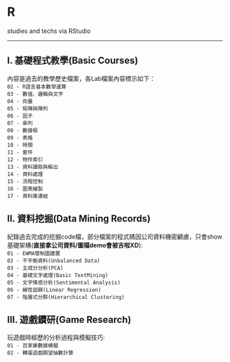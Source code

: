 # R
studies and techs via RStudio
****
## I. 基礎程式教學(Basic Courses)  
內容是過去的教學歷史檔案，各Lab檔案內容標示如下：  
`02 - R語言基本數學運算`  
`03 - 數值、邏輯與文字`  
`04 - 向量`  
`05 - 矩陣與陣列`  
`06 - 因子`  
`07 - 串列`  
`08 - 數據框`  
`09 - 表格`  
`10 - 時間`  
`11 - 套件`  
`12 - 物件索引`  
`13 - 資料讀取與輸出`  
`14 - 資料處理`  
`15 - 流程控制`  
`16 - 圖表繪製`  
`17 - 資料庫連結`  

## II. 資料挖掘(Data Mining Records)  
紀錄過去完成的挖掘code檔，部分檔案的程式碼因公司資料機密顧慮，只會show基礎架構(**直接拿公司資料/圖檔demo會被吉啦XD**):  
`01 - EWMA管制圖建置`  
`02 - 不平衡資料(Unbalanced Data)`  
`03 - 主成分分析(PCA)`  
`04 - 基礎文字處理(Basic TextMining)`  
`05 - 文字情感分析(Sentimental Analysis)`  
`06 - 線性迴歸(Linear Regression)`  
`07 - 階層式分群(Hierarchical Clustering)`  

## III. 遊戲鑽研(Game Research)
玩遊戲時經歷的分析過程與模擬技巧:   
`01 - 百家樂數據模擬`  
`02 - 轉蛋遊戲期望抽數計算`  


